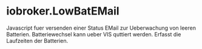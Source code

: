# iobroker.LowBatEMail
Javascript fuer versenden einer Status EMail zur Ueberwachung von leeren Batterien. Batteriewechsel kann ueber VIS quttiert werden. Erfasst die Laufzeiten der Batterien.
